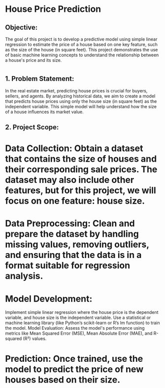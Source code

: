 # House Price Prediction
## Objective:
The goal of this project is to develop a predictive model using simple linear regression to estimate the price of a house based on one key feature, such as the size of the house (in square feet). This project demonstrates the use of basic machine learning concepts to understand the relationship between a house's price and its size.
#
## 1. Problem Statement:
In the real estate market, predicting house prices is crucial for buyers, sellers, and agents. By analyzing historical data, we aim to create a model that predicts house prices using only the house size (in square feet) as the independent variable. This simple model will help understand how the size of a house influences its market value.
## 2. Project Scope:
# Data Collection: Obtain a dataset that contains the size of houses and their corresponding sale prices. The dataset may also include other features, but for this project, we will focus on one feature: house size.

# Data Preprocessing: Clean and prepare the dataset by handling missing values, removing outliers, and ensuring that the data is in a format suitable for regression analysis.

# Model Development:

Implement simple linear regression where the house price is the dependent variable, and house size is the independent variable.
Use a statistical or machine learning library (like Python’s scikit-learn or R’s lm function) to train the model.
Model Evaluation: Assess the model's performance using metrics like Mean Squared Error (MSE), Mean Absolute Error (MAE), and R-squared (R²) values.

# Prediction: Once trained, use the model to predict the price of new houses based on their size.




